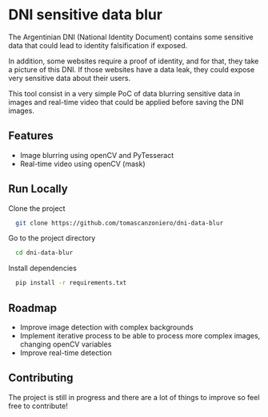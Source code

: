 
# DNI sensitive data blur

The Argentinian DNI (National Identity Document) contains some sensitive data that could lead to identity falsification if exposed.

In addition, some websites require a proof of identity, and for that, they take a picture of this DNI. If those websites have a data leak, they could expose very sensitive data about their users.

This tool consist in a very simple PoC of data blurring sensitive data in images and real-time video that could be applied before saving the DNI images.


## Features

- Image blurring using openCV and PyTesseract
- Real-time video using openCV (mask)


## Run Locally

Clone the project

```bash
  git clone https://github.com/tomascanzoniero/dni-data-blur
```

Go to the project directory

```bash
  cd dni-data-blur
```

Install dependencies

```bash
  pip install -r requirements.txt
```


## Roadmap

- Improve image detection with complex backgrounds
- Implement iterative process to be able to process more complex images, changing openCV variables
- Improve real-time detection


## Contributing

The project is still in progress and there are a lot of things to improve so feel free to contribute!

